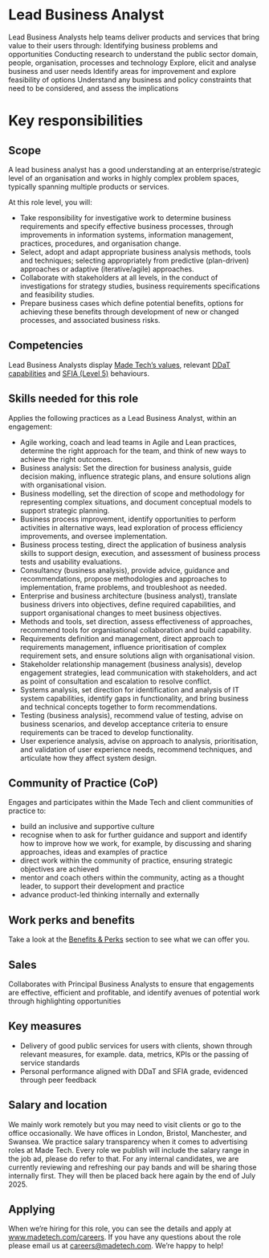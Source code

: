 # Lead Business Analyst

Lead Business Analysts help teams deliver products and services that bring value to their users through:
Identifying business problems and opportunities
Conducting research to understand the public sector domain, people, organisation, processes and technology
Explore, elicit and analyse business and user needs
Identify areas for improvement and explore feasibility of options
Understand any business and policy constraints that need to be considered, and assess the implications


# Key responsibilities

## Scope

A lead business analyst has a good understanding at an enterprise/strategic level of an organisation and works in highly complex problem spaces, typically spanning multiple products or services.

At this role level, you will:
- Take responsibility for investigative work to determine business requirements and specify effective business processes, through improvements in information systems, information management, practices, procedures, and organisation change. 
- Select, adopt and adapt appropriate business analysis methods, tools and techniques; selecting appropriately from predictive (plan-driven) approaches or adaptive (iterative/agile) approaches.
- Collaborate with stakeholders at all levels, in the conduct of investigations for strategy studies, business requirements specifications and feasibility studies. 
- Prepare business cases which define potential benefits, options for achieving these benefits through development of new or changed processes, and associated business risks.

## Competencies

Lead Business Analysts display [Made Tech’s values](https://github.com/madetech/handbook/blob/main/company/about.md), relevant [DDaT capabilities](https://www.gov.uk/guidance/business-analyst--2#:~:text=Skill%20level%3A%20practitioner-,Lead%20business%20analyst,system%20in%20a%20project%20or%20programme%20of%20work.%20(Skill%20level%3A%20practitioner),-Head%20of%20business) and [SFIA (Level 5)](https://sfia-online.org/en/sfia-8/responsibilities/level-5) behaviours.

## Skills needed for this role

Applies the following practices as a Lead Business Analyst, within an engagement:

- Agile working, coach and lead teams in Agile and Lean practices, determine the right approach for the team, and think of new ways to achieve the right outcomes.
- Business analysis: Set the direction for business analysis, guide decision making, influence strategic plans, and ensure solutions align with organisational vision.
- Business modelling, set the direction of scope and methodology for representing complex situations, and document conceptual models to support strategic planning.
- Business process improvement, identify opportunities to perform activities in alternative ways, lead exploration of process efficiency improvements, and oversee implementation.
- Business process testing, direct the application of business analysis skills to support design, execution, and assessment of business process tests and usability evaluations.
- Consultancy (business analysis), provide advice, guidance and recommendations, propose methodologies and approaches to implementation, frame problems, and troubleshoot as needed.
- Enterprise and business architecture (business analyst), translate business drivers into objectives, define required capabilities, and support organisational changes to meet business objectives.
- Methods and tools, set direction, assess effectiveness of approaches, recommend tools for organisational collaboration and build capability.
- Requirements definition and management, direct approach to requirements management, influence prioritisation of complex requirement sets, and ensure solutions align with organisational vision.
- Stakeholder relationship management (business analysis), develop engagement strategies, lead communication with stakeholders, and act as point of consultation and escalation to resolve conflict.
- Systems analysis, set direction for identification and analysis of IT system capabilities, identify gaps in functionality, and bring business and technical concepts together to form recommendations.
- Testing (business analysis), recommend value of testing, advise on business scenarios, and develop acceptance criteria to ensure requirements can be traced to develop functionality.
- User experience analysis, advise on approach to analysis, prioritisation, and validation of user experience needs, recommend techniques, and articulate how they affect system design.


## Community of Practice (CoP)
Engages and participates within the Made Tech and client communities of practice to:

- build an inclusive and supportive culture
- recognise when to ask for further guidance and support and identify how to improve how we work, for example, by discussing and sharing approaches, ideas and examples of practice
- direct work within the community of practice, ensuring strategic objectives are achieved
- mentor and coach others within the community, acting as a thought leader, to support their development and practice
- advance product-led thinking internally and externally

## Work perks and benefits
Take a look at the [Benefits & Perks](https://github.com/madetech/handbook/blob/350005eb3769ef05338461af6413e4553aee54b2/benefits/made_tech_benefits_box.md) section to see what we can offer you.

## Sales
Collaborates with Principal Business Analysts to ensure that engagements are effective, efficient and profitable, and identify avenues of potential work through highlighting opportunities

## Key measures
- Delivery of good public services for users with clients, shown through relevant measures, for example. data, metrics, KPIs or the passing of service standards
- Personal performance aligned with DDaT and SFIA grade, evidenced through peer feedback

## Salary and location

We mainly work remotely but you may need to visit clients or go to the office occasionally. We have offices in London, Bristol, Manchester, and Swansea. 
We practice salary transparency when it comes to advertising roles at Made Tech. Every role we publish will include the salary range in the job ad, please do refer to that.
For any internal candidates, we are currently reviewing and refreshing our pay bands and will be sharing those internally first. They will then be placed back here again by the end of July 2025.

## Applying
When we’re hiring for this role, you can see the details and apply at www.madetech.com/careers. If you have any questions about the role please email us at careers@madetech.com. We’re happy to help!

